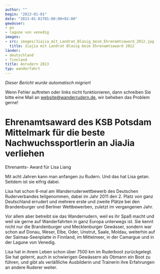 ```yaml
---
author: ""
begin: "2013-01-01"
date: "2013-01-01T01:00:00+02:00"
gewässer:
- po
- lagune von venedig
images:
- src: images/Jiajia_mit_Landrat_Blasig_beim_Ehrenamtsaward_2012.jpg
  title: Jiajia mit Landrat Blasig beim Ehrenamtsaward 2012
länder:
- deutschland
- finnland
title: Anrudern 2013
typ: wanderfahrt
---
```



*Dieser Bericht wurde automatisch migriert*

Wenn Fehler auftreten oder links nicht funktionieren, dann schreiben Sie bitte eine Mail an website@wanderrudern.de, wir beheben das Problem gerne!



# Ehrenamtsaward des KSB Potsdam Mittelmark für die beste Nachwuchssportlerin an JiaJia verliehen


Ehrenamts- Award für Lisa Liang

Mit acht Jahren kann man anfangen zu Rudern. Und das hat Lisa getan. Seitdem ist sie eifrig dabei.

Lisa hat schon 6-mal am Wanderruderwettbewerb des Deutschen Ruderverbandes teilgenommen, dabei im Jahr 2011 den 2. Platz von ganz Deutschland errudert und mehrere erste und zweite Plätze bei den Brandenburger und Berliner Wettbewerben, zuletzt im vergangenen Jahr.

Vor allem aber betreibt sie das Wanderrudern, weil es ihr Spaß macht und weil sie gerne auf Wanderfahrten in ganz Europa unterwegs ist. Sie kennt nicht nur die Brandenburger und Mecklenburger Gewässer, sondern war schon auf Donau, Weser, Elbe, Oder, Unstrut, Saale, Moldau, weiterhin auf der Saimaa-Seenplatte in Finnland, im Mittelmeer, in der Camargue und in der Lagune von Venedig.

Lisa hat in ihrem Leben schon über 7500 km im Ruderboot zurückgelegt. Sie hat gelernt, auch in schwierigen Gewässern als Obmann ein Boot zu führen, und gibt als verläßliche Ausbilderin und Trainerin ihre Erfahrungen an andere Ruderer weiter.